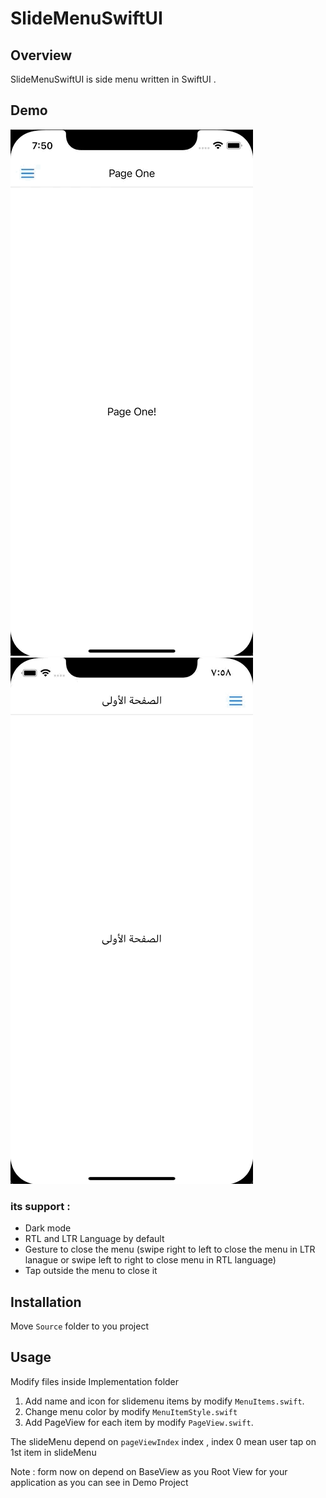 # SlideMenuSwiftUI

## Overview
SlideMenuSwiftUI is side menu written in SwiftUI .

## Demo
![Alt Text](https://github.com/X901/SlideMenuSwiftUI/blob/main/LTR.gif ) ![Alt Text](https://github.com/X901/SlideMenuSwiftUI/blob/main/RTL.gif)

### its support :
- Dark mode 
- RTL and LTR Language by default
- Gesture to close the menu (swipe right to left to close the menu in LTR lanague or swipe left to right to close menu in RTL language)
- Tap outside the menu to close it

## Installation
Move `Source` folder to you project

## Usage
Modify files inside Implementation folder
1. Add name and icon for slidemenu items by modify `MenuItems.swift`.
2. Change menu color by modify `MenuItemStyle.swift`
2. Add PageView for each item by modify `PageView.swift`.

The slideMenu depend on `pageViewIndex` index , index 0 mean user tap on 1st item in slideMenu 

Note : form now on depend on BaseView as you Root View for your application as you can see in Demo Project


